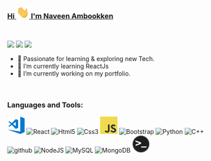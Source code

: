 ### [Hi <img src="https://raw.githubusercontent.com/ABSphreak/ABSphreak/master/gifs/Hi.gif" width="30px"> I'm Naveen Ambookken](https://naveenambookken.com/)

<br/>

[<img height="30" src="https://img.shields.io/badge/twitter-%231DA1F2.svg?&style=for-the-badge&logo=twitter&logoColor=white" />][twitter]
[<img height="30" src="https://img.shields.io/badge/linkedin-blue.svg?&style=for-the-badge&logo=linkedin&logoColor=white" />][LinkedIn]
[<img height="30" src="https://img.shields.io/badge/Instagram-E4405F?style=for-the-badge&logo=instagram&logoColor=white" />][instagram]


* 🌱 Passionate for learning & exploring new Tech.
* 👯 I’m currently learning ReactJs
* 🥅 I’m currently working on my portfolio.

<br/>

### Languages and Tools:

<p align="left">
<img alt="Visual Studio Code" width="40px" height="40px" src="https://raw.githubusercontent.com/github/explore/80688e429a7d4ef2fca1e82350fe8e3517d3494d/topics/visual-studio-code/visual-studio-code.png" />
<img alt="React" width="40px" height="40px" src="https://cdn.freebiesupply.com/logos/large/2x/react-1-logo-svg-vector.svg" />
<img alt="Html5" width="40px" height="40px" src="https://upload.wikimedia.org/wikipedia/commons/thumb/6/61/HTML5_logo_and_wordmark.svg/512px-HTML5_logo_and_wordmark.svg.png" />
<img alt="Css3" width="40px" height="40px" src="https://upload.wikimedia.org/wikipedia/commons/thumb/d/d5/CSS3_logo_and_wordmark.svg/1200px-CSS3_logo_and_wordmark.svg.png" />
<img alt="JavaScript" width="40px" height="40px" src="https://raw.githubusercontent.com/github/explore/80688e429a7d4ef2fca1e82350fe8e3517d3494d/topics/javascript/javascript.png" />
<img alt="Bootstrap" width="40px" height="40px" src="https://upload.wikimedia.org/wikipedia/commons/thumb/b/b2/Bootstrap_logo.svg/1200px-Bootstrap_logo.svg.png" />

<img alt="Python" width="40px" height="40px" src="https://cdn3.iconfinder.com/data/icons/logos-and-brands-adobe/512/267_Python-512.png" />
<img alt="C++" width="40px" height="40px" src="https://i.pinimg.com/originals/99/f8/87/99f887833c475448723d3c9ac16c179b.png" />
<img alt="github" width="40px" height="40px" src="https://www.vectorlogo.zone/logos/git-scm/git-scm-icon.svg" />
<img alt="NodeJS" width="40px" height="40px" src="https://f0.pngfuel.com/png/306/37/node-js-logo-png-clip-art.png" />
<img alt="MySQL" width="40px" height="40px" src="https://i.pinimg.com/originals/50/f1/58/50f1582a95bdac10f1c3fa295c8b947b.png" />
<img alt="MongoDB" width="40px" height="40px" src="https://assets-global.website-files.com/6009f6f109d51e60b911ba53/60232c7fee9f278674db9c2c_9kib-354x415-unnamed-mongodb-logo-sv-11562860723mgempnmrq3.png" />
<img alt="Terminal" width="40px" height="40px" src="https://raw.githubusercontent.com/github/explore/80688e429a7d4ef2fca1e82350fe8e3517d3494d/topics/terminal/terminal.png" />

<br />
<br />


[twitter]: https://twitter.com/NaveenAmbookken
[LinkedIn]: https://www.linkedin.com/in/naveenambookken/
[instagram]: https://www.instagram.com/naveenambookken/ 

